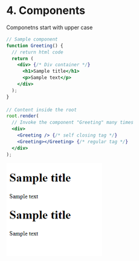 # 4. Components

Componetns start with upper case

```jsx
// Sample component
function Greeting() {
  // return html code
  return (
    <div> {/* Div container */}
      <h1>Sample title</h1>
      <p>Sample text</p>
    </div>
  );
}

// Content inside the root
root.render(
  // Invoke the component "Greeting" many times
  <div>
    <Greeting /> {/* self closing tag */}
    <Greeting></Greeting> {/* regular tag */}
  </div>
);
```

![Untitled](4%20Components%2096cedf5281b54f27b64d424abeea7a3b/Untitled.png)